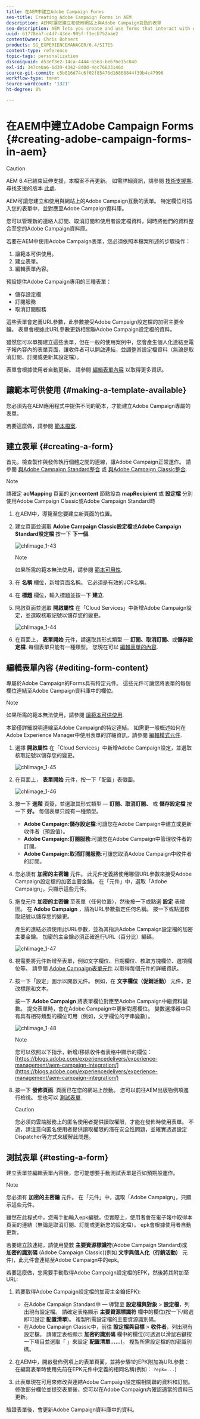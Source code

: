 ```yaml
---
title: 在AEM中建立Adobe Campaign Forms
seo-title: Creating Adobe Campaign Forms in AEM
description: AEM可讓您建立和使用網站上與Adobe Campaign互動的表單
seo-description: AEM lets you create and use forms that interact with Adobe Campaign on your website
uuid: 61778ea7-c4d7-43ee-905f-f3ecb752aae2
contentOwner: Chris Bohnert
products: SG_EXPERIENCEMANAGER/6.4/SITES
content-type: reference
topic-tags: personalization
discoiquuid: d53ef3e2-14ca-4444-b563-be67be15c040
exl-id: 347ce0a6-6d39-4342-8d0d-4ec76633146d
source-git-commit: c5b816d74c6f02f85476d16868844f39b4c47996
workflow-type: tm+mt
source-wordcount: '1321'
ht-degree: 0%

---
```


# 在AEM中建立Adobe Campaign Forms {#creating-adobe-campaign-forms-in-aem}

>[!CAUTION]
>
>AEM 6.4已結束延伸支援，本檔案不再更新。 如需詳細資訊，請參閱 [技術支援期](https://helpx.adobe.com//tw/support/programs/eol-matrix.html). 尋找支援的版本 [此處](https://experienceleague.adobe.com/docs/).

AEM可讓您建立和使用與網站上的Adobe Campaign互動的表單。 特定欄位可插入您的表單中，並對應至Adobe Campaign資料庫。

您可以管理新的連絡人訂閱、取消訂閱和使用者設定檔資料，同時將他們的資料整合至您的Adobe Campaign資料庫。

若要在AEM中使用Adobe Campaign表單，您必須依照本檔案所述的步驟操作：

1. 讓範本可供使用。
1. 建立表單。
1. 編輯表單內容。

預設提供Adobe Campaign專用的三種表單：

* 儲存設定檔
* 訂閱服務
* 取消訂閱服務

這些表單會定義URL參數，此參數接受Adobe Campaign設定檔的加密主要金鑰。 表單會根據此URL參數更新相關聯Adobe Campaign設定檔的資料。

雖然您可以單獨建立這些表單，但在一般的使用案例中，您會產生個人化連結至電子報內容內的表單頁面，讓收件者可以開啟連結，並調整其設定檔資料（無論是取消訂閱、訂閱或更新其設定檔）。

表單會根據使用者自動更新。 請參閱 [編輯表單內容](#editing-form-content) 以取得更多資訊。

## 讓範本可供使用 {#making-a-template-available}

您必須先在AEM應用程式中提供不同的範本，才能建立Adobe Campaign專屬的表單。

若要這麼做，請參閱 [範本檔案](/help/sites-developing/templates.md#template-availability).

## 建立表單 {#creating-a-form}

首先，檢查製作與發佈執行個體之間的連線，讓Adobe Campaign正常運作。 請參閱 [與Adobe Campaign Standard整合](/help/sites-administering/campaignstandard.md) 或 [與Adobe Campaign Classic整合](/help/sites-administering/campaignonpremise.md).

>[!NOTE]
>
>請確定 **acMapping** 頁面的 **jcr:content** 節點設為 **mapRecipient** 或 **設定檔** 分別使用Adobe Campaign Classic或Adobe Campaign Standard時

1. 在AEM中，導覽至您要建立新頁面的位置。
1. 建立頁面並選取 **Adobe Campaign Classic設定檔**&#x200B;或&#x200B;**Adobe Campaign Standard設定檔** 按一下 **下一個**.

   ![chlimage_1-43](assets/chlimage_1-43.png)

   >[!NOTE]
   >
   >如果所需的範本無法使用，請參閱 [範本可用性](/help/sites-developing/templates.md#template-availability).

1. 在 **名稱** 欄位，新增頁面名稱。 它必須是有效的JCR名稱。
1. 在 **標題** 欄位，輸入標題並按一下 **建立**.
1. 開啟頁面並選取 **開啟屬性** 在「Cloud Services」中新增Adobe Campaign設定，並選取核取記號以儲存您的變更。

   ![chlimage_1-44](assets/chlimage_1-44.png)

1. 在頁面上， **表單開始** 元件，請選取其形式類型 —  **訂閱、取消訂閱、**&#x200B;或&#x200B;**儲存設定檔**. 每個表單只能有一種類型。 您現在可以 [編輯表單的內容](#editing-form-content).

## 編輯表單內容 {#editing-form-content}

專屬於Adobe Campaign的Forms具有特定元件。 這些元件可讓您將表單的每個欄位連結至Adobe Campaign資料庫中的欄位。

>[!NOTE]
>
>如果所需的範本無法使用，請參閱 [讓範本可供使用](/help/sites-authoring/adobe-campaign.md).

本節僅詳細說明連線至Adobe Campaign的特定連結。 如需更一般概述如何在Adobe Experience Manager中使用表單的詳細資訊，請參閱 [編輯模式元件](/help/sites-authoring/default-components-foundation.md).

1. 選擇 **開啟屬性** 在「Cloud Services」中新增Adobe Campaign設定，並選取核取記號以儲存您的變更。

   ![chlimage_1-45](assets/chlimage_1-45.png)

1. 在頁面上， **表單開始** 元件，按一下「配置」表徵圖。

   ![chlimage_1-46](assets/chlimage_1-46.png)

1. 按一下 **進階** 頁簽，並選取其形式類型 —  **訂閱、取消訂閱、** 或 **儲存設定檔** 按一下 **好。** 每個表單只能有一種類型。

   * **Adobe Campaign:儲存設定檔**:可讓您在Adobe Campaign中建立或更新收件者（預設值）。
   * **Adobe Campaign:訂閱服務**:可讓您在Adobe Campaign中管理收件者的訂閱。
   * **Adobe Campaign:取消訂閱服務**:可讓您取消Adobe Campaign中收件者的訂閱。

1. 您必須有 **加密的主密鑰** 元件。 此元件定義將使用哪個URL參數來接受Adobe Campaign設定檔的加密主要金鑰。 在「元件」中，選取「Adobe Campaign」，只顯示這些元件。
1. 拖曳元件 **加密的主密鑰** 至表單（任何位置），然後按一下或點選 **設定** 表徵圖。 在 **Adobe Campaign** ，請為URL參數指定任何名稱。 按一下或點選核取記號以儲存您的變更。

   產生的連結必須使用此URL參數，並為其指派Adobe Campaign設定檔的加密主要金鑰。 加密的主金鑰必須正確進行URL（百分比）編碼。

   ![chlimage_1-47](assets/chlimage_1-47.png)

1. 視需要將元件新增至表單，例如文字欄位、日期欄位、核取方塊欄位、選項欄位等。 請參閱 [Adobe Campaign表單元件](/help/sites-authoring/adobe-campaign-components.md) 以取得每個元件的詳細資訊。
1. 按一下「設定」圖示以開啟元件。 例如，在 **文字欄位（促銷活動）** 元件，更改標題和文本。

   按一下 **Adobe Campaign** 將表單欄位對應至Adobe Campaign中繼資料變數。 提交表單時，會在Adobe Campaign中更新對應欄位。 變數選擇器中只有具有相符類型的欄位可用（例如，文字欄位的字串變數）。

   ![chlimage_1-48](assets/chlimage_1-48.png)

   >[!NOTE]
   >
   >您可以依照以下指示，新增/移除收件者表格中顯示的欄位： [https://blogs.adobe.com/experiencedelivers/experience-management/aem-campaign-integration/](https://blogs.adobe.com/experiencedelivers/experience-management/aem-campaign-integration/)

1. 按一下 **發佈頁面**. 頁面已在您的網站上啟動。 您可以前往AEM出版物例項進行檢視。 您也可以 [測試表單](#testing-a-form).

   >[!CAUTION]
   >
   >您必須向雲端服務上的匿名使用者提供讀取權限，才能在發佈時使用表單。 不過，請注意向匿名使用者提供讀取權限的潛在安全性問題，並確實透過設定Dispatcher等方式來緩解此問題。

## 測試表單 {#testing-a-form}

建立表單並編輯表單內容後，您可能想要手動測試表單是否如預期般運作。

>[!NOTE]
>
>您必須有 **加密的主密鑰** 元件。 在「元件」中，選取「Adobe Campaign」，只顯示這些元件。
>
>雖然在此程式中，您需手動輸入epk編號，但實際上，使用者會在電子報中取得本頁面的連結（無論是取消訂閱、訂閱或更新您的設定檔）。 epk會根據使用者自動更新。
>
>若要建立該連結，請使用變數 **主要資源標識符**(Adobe Campaign Standard)或 **加密的識別碼** (Adobe Campaign Classic)(例如 **文字與個人化（行銷活動）** 元件)，此元件會連結至Adobe Campaign中的epk。

若要這麼做，您需要手動取得Adobe Campaign設定檔的EPK，然後將其附加至URL:

1. 若要取得Adobe Campaign設定檔的加密主金鑰(EPK):

   * 在Adobe Campaign Standard中 — 導覽至 **設定檔與對象** > **設定檔**，列出現有設定檔。 請確定表格顯示 **主要資源標識符** 欄中的欄位(按一下/點選即可設定 **配置清單**)。 複製所需設定檔的主要資源識別碼。
   * 在Adobe Campaign Classic中，前往 **設定檔與目標** >  **收件者**，列出現有設定檔。 請確定表格顯示 **加密的識別碼** 欄中的欄位(可透過以滑鼠右鍵按一下項目並選取「 」來設定 **配置清單……**)。 複製所需設定檔的加密識別碼。

1. 在AEM中，開啟發佈例項上的表單頁面，並將步驟1的EPK附加為URL參數：在編寫表單時使用先前在EPK元件中定義的相同名稱(例如： `?epk=...`)
1. 此表單現在可用來修改與連結Adobe Campaign設定檔相關聯的資料和訂閱。 修改部分欄位並提交表單後，您可以在Adobe Campaign內確認適當的資料已更新。

驗證表單後，會更新Adobe Campaign資料庫中的資料。
